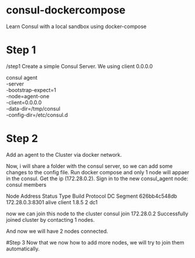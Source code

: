 # consul-dockercompose
Learn Consul with a local sandbox using docker-compose

# Step 1
/step1
Create a simple Consul Server.
We using client 0.0.0.0

consul agent \
  -server \
  -bootstrap-expect=1 \
  -node=agent-one \
  -client=0.0.0.0 \
  -data-dir=/tmp/consul \
  -config-dir=/etc/consul.d
  
  
  # Step 2
  
  Add an agent to the Cluster via docker network.

  Now, i will share a folder with the consul server, so we can add some changes to the config file.
   Run docker compose and only 1 node will appaer in the consul. Get the ip (172.28.0.2). 
  Sign in to the new consul_agent node:
  consul members
  
  Node          Address          Status  Type    Build  Protocol  DC   Segment
626bb4c548db  172.28.0.3:8301  alive   client  1.8.5  2         dc1  <default>
  
  now we can join this node to the cluster
   consul join 172.28.0.2
Successfully joined cluster by contacting 1 nodes.
  
  And now we will have 2 nodes connected.
  
  #Step 3
  Now that we now how to add more nodes, we will try to join them automatically.
  

